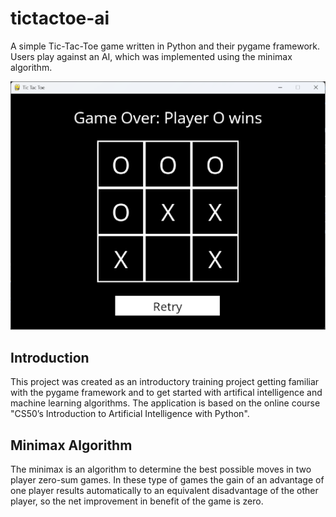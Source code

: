 # tictactoe-ai
A simple Tic-Tac-Toe game written in Python and their pygame framework. Users play against an AI, 
which was implemented using the minimax algorithm.

![image of tictactoe game window](data/game-window.png)

## Introduction
This project was created as an introductory training project getting familiar with the pygame framework
and to get started with artifical intelligence and machine learning algorithms. The application is based on the online course 
"CS50’s Introduction to Artificial Intelligence with Python".

## Minimax Algorithm
The minimax is an algorithm to determine the best possible moves in two player zero-sum games. 
In these type of games the gain of an advantage of one player results automatically to an equivalent
disadvantage of the other player, so the net improvement in benefit of the game is zero.